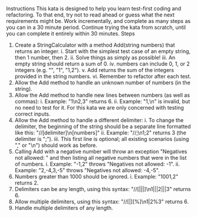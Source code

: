 Instructions
This kata is designed to help you learn test-first coding and refactoring. To that end, try not to read ahead or guess what the next requirements might be. Work incrementally, and complete as many steps as you can in a 30 minute period. Continue trying the kata from scratch, until you can complete it entirely within 30 minutes.
Steps
1.	Create a StringCalculator with a method Add(string numbers) that returns an integer.
i.	Start with the simplest test case of an empty string, then 1 number, then 2.
ii.	Solve things as simply as possible!
iii.	An empty string should return a sum of 0.
iv.	numbers can include 0, 1, or 2 integers (e.g. "", "1", "1,2").
v.	Add returns the sum of the integers provided in the string numbers.
vi.	Remember to refactor after each test.
2.	Allow the Add method to handle an unknown number of numbers (in the string).
3.	Allow the Add method to handle new lines between numbers (as well as commas):
i.	Example: "1\n2,3" returns 6.
ii.	Example: "1,\n" is invalid, but no need to test for it. For this kata we are only concerned with testing correct inputs.
4.	Allow the Add method to handle a different delimiter:
i.	To change the delimiter, the beginning of the string should be a separate line formatted like this: "//[delimiter]\n[numbers]"
ii.	Example: "//;\n1;2" returns 3 (the delimiter is ";").
iii.	This first line is optional; all existing scenarios (using "," or "\n") should work as before.
5.	Calling Add with a negative number will throw an exception "Negatives not allowed: " and then listing all negative numbers that were in the list of numbers.
i.	Example: "-1,2" throws "Negatives not allowed: -1".
ii.	Example: "2,-4,3,-5" throws "Negatives not allowed: -4,-5".
6.	Numbers greater than 1000 should be ignored.
i.	Example: "1001,2" returns 2.
7.	Delimiters can be any length, using this syntax: "//[|||]\n1|||2|||3" returns 6.
8.	Allow multiple delimiters, using this syntax: "//[|][%]\n1|2%3" returns 6.
9.	Handle multiple delimiters of any length.
